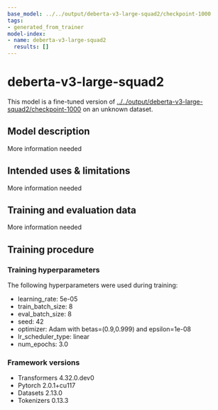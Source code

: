 ```yaml
---
base_model: ../../output/deberta-v3-large-squad2/checkpoint-1000
tags:
- generated_from_trainer
model-index:
- name: deberta-v3-large-squad2
  results: []
---
```


<!-- This model card has been generated automatically according to the information the Trainer had access to. You
should probably proofread and complete it, then remove this comment. -->

# deberta-v3-large-squad2

This model is a fine-tuned version of [../../output/deberta-v3-large-squad2/checkpoint-1000](https://huggingface.co/../../output/deberta-v3-large-squad2/checkpoint-1000) on an unknown dataset.

## Model description

More information needed

## Intended uses & limitations

More information needed

## Training and evaluation data

More information needed

## Training procedure

### Training hyperparameters

The following hyperparameters were used during training:
- learning_rate: 5e-05
- train_batch_size: 8
- eval_batch_size: 8
- seed: 42
- optimizer: Adam with betas=(0.9,0.999) and epsilon=1e-08
- lr_scheduler_type: linear
- num_epochs: 3.0

### Framework versions

- Transformers 4.32.0.dev0
- Pytorch 2.0.1+cu117
- Datasets 2.13.0
- Tokenizers 0.13.3
